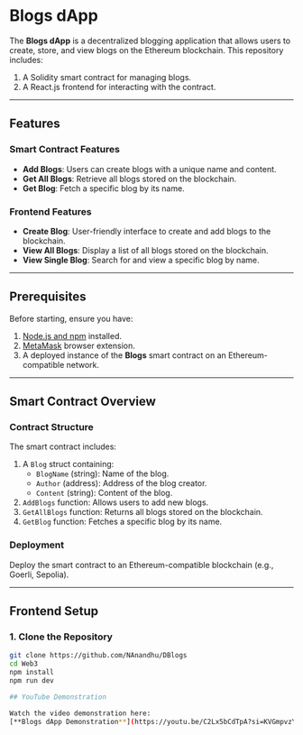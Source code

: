 # Blogs dApp

The **Blogs dApp** is a decentralized blogging application that allows users to create, store, and view blogs on the Ethereum blockchain. This repository includes:
1. A Solidity smart contract for managing blogs.
2. A React.js frontend for interacting with the contract.

---

## Features

### Smart Contract Features
- **Add Blogs**: Users can create blogs with a unique name and content.
- **Get All Blogs**: Retrieve all blogs stored on the blockchain.
- **Get Blog**: Fetch a specific blog by its name.

### Frontend Features
- **Create Blog**: User-friendly interface to create and add blogs to the blockchain.
- **View All Blogs**: Display a list of all blogs stored on the blockchain.
- **View Single Blog**: Search for and view a specific blog by name.

---

## Prerequisites

Before starting, ensure you have:
1. [Node.js and npm](https://nodejs.org/) installed.
2. [MetaMask](https://metamask.io/) browser extension.
3. A deployed instance of the **Blogs** smart contract on an Ethereum-compatible network.

---

## Smart Contract Overview

### Contract Structure
The smart contract includes:
1. A `Blog` struct containing:
   - `BlogName` (string): Name of the blog.
   - `Author` (address): Address of the blog creator.
   - `Content` (string): Content of the blog.
2. `AddBlogs` function: Allows users to add new blogs.
3. `GetAllBlogs` function: Returns all blogs stored on the blockchain.
4. `GetBlog` function: Fetches a specific blog by its name.

### Deployment
Deploy the smart contract to an Ethereum-compatible blockchain (e.g., Goerli, Sepolia).

---

## Frontend Setup

### 1. Clone the Repository
```bash
git clone https://github.com/NAnandhu/DBlogs
cd Web3
npm install
npm run dev

## YouTube Demonstration

Watch the video demonstration here:  
[**Blogs dApp Demonstration**](https://youtu.be/C2Lx5bCdTpA?si=KVGmpvzYZST9VLJH)


